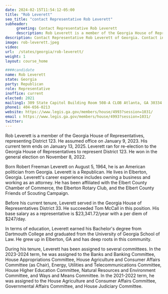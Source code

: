 ```yaml
---
date: 2024-02-15T11:54:12-05:00
title: "Rob Leverett"
seo_title: "contact Representative Rob Leverett"
subheader:
     greeting: Contact Representative Rob Leverett
     description: Rob Leverett is a member of the Georgia House of Representatives, representing District 123. He assumed office on January 9, 2023. His current term ends on January 13, 2025. Leverett ran for re-election to the Georgia House of Representatives to represent District 123. He won in the general election on November 8, 2022.
description: Contact Representative Rob Leverett of Georgia. Contact information for Rob Leverett includes email address, phone number, and mailing address.
image: rob-leverett.jpeg
video:
url:  /states/georgia/rob-leverett/
weight: 1
layout: course_home

####candidate
name: Rob Leverett
state: Georgia
party: Republican
role: Representative
inoffice: current
elected: 2021
mailing1: 309 State Capitol Building Room 508-A CLOB Atlanta, GA 30334
phone1: 404-656-0213
website: https://www.legis.ga.gov/members/house/4993?session=1031/
email : https://www.legis.ga.gov/members/house/4993?session=1031/
twitter:
---
```


Rob Leverett is a member of the Georgia House of Representatives, representing District 123. He assumed office on January 9, 2023. His current term ends on January 13, 2025. Leverett ran for re-election to the Georgia House of Representatives to represent District 123. He won in the general election on November 8, 2022.

Born Robert Freeman Leverett on August 5, 1964, he is an American politician from Georgia. Leverett is a Republican. He lives in Elberton, Georgia. Leverett's career experience includes owning a business and working as an attorney. He has been affiliated with the Elbert County Chamber of Commerce, the Elberton Rotary Club, and the Elbert County Friends of Scouting Campaign.

Before his current tenure, Leverett served in the Georgia House of Representatives District 33. He succeeded Tom McCall in this position. His base salary as a representative is $23,341.72/year with a per diem of $247/day.

In terms of education, Leverett earned his Bachelor's degree from Dartmouth College and graduated from the University of Georgia School of Law. He grew up in Elberton, GA and has deep roots in this community.

During his tenure, Leverett has been assigned to several committees. In the 2023-2024 term, he was assigned to the Banks and Banking Committee, House Appropriations Committee, House Agriculture and Consumer Affairs Committee (as Chair), Energy, Utilities and Telecommunications Committee, House Higher Education Committee, Natural Resources and Environment Committee, and Ways and Means Committee. In the 2021-2022 term, he was assigned to the House Agriculture and Consumer Affairs Committee, Governmental Affairs Committee, and House Judiciary Committee.
